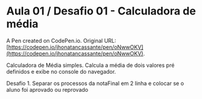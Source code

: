 # Aula 01 / Desafio 01 - Calculadora de média

A Pen created on CodePen.io. Original URL: [https://codepen.io/jhonatancassante/pen/oNwwOKV](https://codepen.io/jhonatancassante/pen/oNwwOKV).

Calculadora de Média simples. Calcula a média de dois valores pré definidos e exibe no console do navegador.

Desafio 1. Separar os processos da notaFinal em 2 linha e colocar se o aluno foi aprovado ou reprovado
